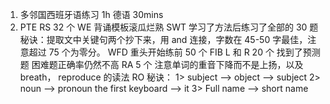 1. 多邻国西班牙语练习 1h 德语 30mins
2. PTE
   RS 32 个
   WE 背诵模板滚瓜烂熟
   SWT 学习了方法后练习了全部的 30 题  
    秘诀：提取文中关键句两个抄下来，用 and 连接，字数在 45-50 字最佳，注意超过 75 个为零分。
   WFD 重头开始练前 50 个
   FIB L 和 R 20 个 找到了预测题 困难题正确率仍然不高
   RA 5 个 注意单词的重音下降而不是上扬，以及 breath， reproduce 的读法
   RO 秘诀： 1> subject --> object --> subject
   2> noun --> pronoun the first keyboard --> it
   3> Full name --> short name
